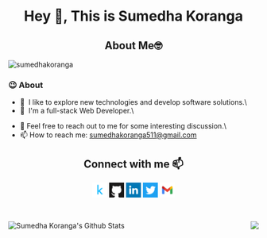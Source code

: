 <h1 align='center'>Hey 👋, This is Sumedha Koranga</h1>
<p align = 'center'> 
<h2 align='center'>About Me🤓</h2>
<!-- <p align='center'>I am a final-year engineering student at GBPUAT. In recent months, I have gained significant knowledge of Data Science and am currently participating in some related competitions to showcase my talent and gain experience. I have completed a 2-month internship at KLA Foods. -->
<p align="left"> <img src="https://komarev.com/ghpvc/?username=sumedhakoranga" alt="sumedhakoranga" /> </p>

### 😉 About


<!-- - 🔭 I’m currently working on ... -->
- 🌱 &nbsp;I like to explore new technologies and develop software solutions.\
- 👯 &nbsp;I'm a full-stack Web Developer.\
<!-- - 🤔 I’m looking for help with ... -->
- 💬&nbsp;Feel free to reach out to me for some interesting discussion.\
- 📫 How to reach me: sumedhakoranga511@gmail.com
<!-- - 😄 Pronouns: ... -->
<!-- - ⚡ Fun fact: -->



</p><h2 align='center'>Connect with me  📫 </h2>
<p align = 'center'>
 <a href = https://www.kaggle.com/sumedhakoranga target='_blank'> <img src=https://github.com/edent/SuperTinyIcons/blob/master/images/svg/kaggle.svg height='30' weight='30'/></a>
 <a href = https://github.com/sumedhakoranga target='_blank'> <img src=https://github.com/edent/SuperTinyIcons/blob/master/images/svg/github.svg height='30' weight='30'/></a>
<a href = https://www.linkedin.com/in/sumedhakoranga/ target='_blank'> <img src=https://github.com/edent/SuperTinyIcons/blob/master/images/svg/linkedin.svg height='30' weight='30'/></a> 
<a href = https://twitter.com/sumedhakoranga target='_blank'> <img src=https://github.com/edent/SuperTinyIcons/blob/master/images/svg/twitter.svg height='30' weight='30'/></a>
<!-- <a href = https://medium.com/<user-name> target='_blank'> <img src=https://github.com/edent/SuperTinyIcons/blob/master/images/svg/medium.svg height='30' weight='30'/></a>  -->
<!-- <a href="https://mail.google.com/mail/?view=cm&fs=1&tf=1&to=aniketsharma00411@gmail.com" target="_blank"><img src=https://github.com/edent/SuperTinyIcons/blob/master/images/svg/gmail.svg height='30' weight='30'/></a> -->
<a href="mailto:sumedhakoranga511@gmail.com" target="_blank"><img src=https://github.com/edent/SuperTinyIcons/blob/master/images/svg/gmail.svg height='30' weight='30'/></a>
<!-- <a href="https://www.goodreads.com/aniketsharma00411" target="_blank"><img src=https://github.com/edent/SuperTinyIcons/blob/master/images/svg/goodreads.svg height='30' weight='30'/></a> -->
<!-- <a href = https://stackoverflow.com/users/<user-name> target='_blank'> <img src=https://github.com/edent/SuperTinyIcons/blob/master/images/svg/stackoverflow.svg height='30' weight='30'/></a> -->

&emsp;
<!-- 
<p align="center">
 <img src="https://github.com/devicons/devicon/blob/master/icons/python/python-original.svg" alt="Python" width="40" height="40"/>
 <img src="https://github.com/devicons/devicon/blob/master/icons/git/git-original.svg" alt="Git" width="40" height="40"/>
 <img src="https://github.com/devicons/devicon/blob/master/icons/mysql/mysql-original.svg" alt="MySQL" width="40" height="40"/>
</p>

&emsp;
 -->

<!-- <img align="right" height="250" width="300" alt="GIF" src="https://miro.medium.com/max/1360/1*IRGHmiGsa16stedQvIaZfw.gif" /> -->

![Sumedha Koranga's Github Stats](https://github-readme-stats.vercel.app/api?username=sumedhakoranga&count_private=true&show_icons=true&include_all_commits=true&theme=calm)
<img align="right" src="https://github-readme-stats.vercel.app/api/top-langs/?username=sumedhakoranga&theme=calm">

<!-- ![Most Used Languages](https://github-readme-stats.vercel.app/api/top-langs/?username=sumedhakoranga&theme=calm) -->
